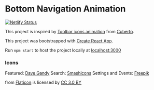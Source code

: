 # Bottom Navigation Animation

[![Netlify Status](https://api.netlify.com/api/v1/badges/89028631-91ae-4636-8bbe-c2a2373d7546/deploy-status)](https://app.netlify.com/sites/button-navigation/deploys)

This project is inspired by [Toolbar icons animation](https://dribbble.com/shots/5605168-Toolbar-icons-animation) from [Cuberto](https://dribbble.com/cuberto).

This project was bootstrapped with [Create React App](https://github.com/facebook/create-react-app).

Run `npm start` to host the project locally at [localhost:3000](localhost:3000)

### Icons

Featured: [Dave Gandy](https://www.flaticon.com/authors/dave-gandy)
Search: [Smashicons](https://www.flaticon.com/authors/smashicons)
Settings and Events: [Freepik](https://www.freepik.com/)

from [Flaticon](www.flaticon.com) is licensed by [CC 3.0 BY](http://creativecommons.org/licenses/by/3.0/)